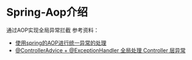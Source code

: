 # Spring-Aop介绍

通过AOP实现全局异常拦截
参考资料：
- [使用spring的AOP进行统一异常的处理](https://blog.csdn.net/weter_drop/article/details/103067641)
- [@ControllerAdvice + @ExceptionHandler 全局处理 Controller 层异常](https://github.com/kinginblue/KingBlogSamples/tree/master/exception-handler)
